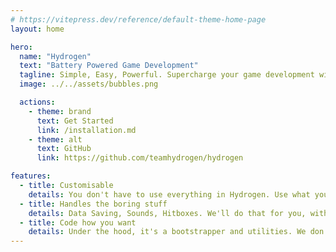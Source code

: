 ```yaml
---
# https://vitepress.dev/reference/default-theme-home-page
layout: home

hero:
  name: "Hydrogen"
  text: "Battery Powered Game Development"
  tagline: Simple, Easy, Powerful. Supercharge your game development with hydrogen power.
  image: ../../assets/bubbles.png

  actions:
    - theme: brand
      text: Get Started
      link: /installation.md
    - theme: alt
      text: GitHub
      link: https://github.com/teamhydrogen/hydrogen

features:
  - title: Customisable
    details: You don't have to use everything in Hydrogen. Use what you want.
  - title: Handles the boring stuff
    details: Data Saving, Sounds, Hitboxes. We'll do that for you, with some extras features.
  - title: Code how you want
    details: Under the hood, it's a bootstrapper and utilities. We don't force you into networking techniques or any weird habits.
---
```


